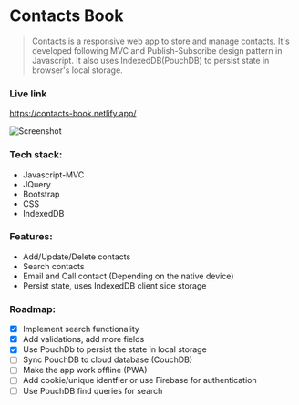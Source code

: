 # Contacts Book

> Contacts is a responsive web app to store and manage contacts. It's developed following MVC and Publish-Subscribe design pattern in Javascript. It also uses IndexedDB(PouchDB) to persist state in browser's local storage.

### Live link

https://contacts-book.netlify.app/

![Screenshot](https://res.cloudinary.com/dracarys/image/upload/contacts_book.png)

### Tech stack:

- Javascript-MVC
- JQuery
- Bootstrap
- CSS
- IndexedDB

### Features:

- Add/Update/Delete contacts
- Search contacts
- Email and Call contact (Depending on the native device)
- Persist state, uses IndexedDB client side storage

### Roadmap:

- [x] Implement search functionality
- [x] Add validations, add more fields
- [x] Use PouchDb to persist the state in local storage
- [ ] Sync PouchDB to cloud database (CouchDB)
- [ ] Make the app work offline (PWA)
- [ ] Add cookie/unique identfier or use Firebase for authentication
- [ ] Use PouchDB find queries for search
